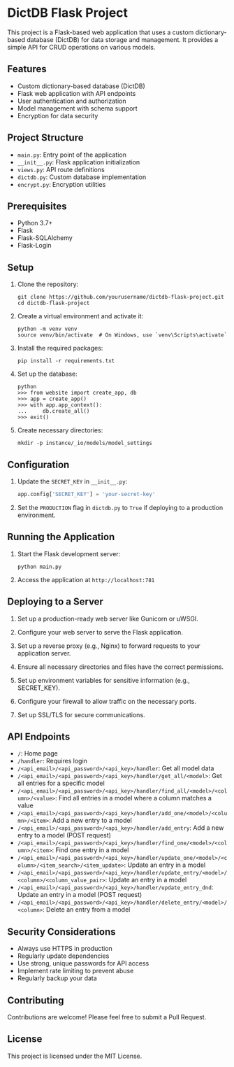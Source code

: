 # DictDB Flask Project

This project is a Flask-based web application that uses a custom dictionary-based database (DictDB) for data storage and management. It provides a simple API for CRUD operations on various models.

## Features

- Custom dictionary-based database (DictDB)
- Flask web application with API endpoints
- User authentication and authorization
- Model management with schema support
- Encryption for data security

## Project Structure

- `main.py`: Entry point of the application
- `__init__.py`: Flask application initialization
- `views.py`: API route definitions
- `dictdb.py`: Custom database implementation
- `encrypt.py`: Encryption utilities

## Prerequisites

- Python 3.7+
- Flask
- Flask-SQLAlchemy
- Flask-Login

## Setup

1. Clone the repository:
   ```
   git clone https://github.com/yourusername/dictdb-flask-project.git
   cd dictdb-flask-project
   ```

2. Create a virtual environment and activate it:
   ```
   python -m venv venv
   source venv/bin/activate  # On Windows, use `venv\Scripts\activate`
   ```

3. Install the required packages:
   ```
   pip install -r requirements.txt
   ```

4. Set up the database:
   ```
   python
   >>> from website import create_app, db
   >>> app = create_app()
   >>> with app.app_context():
   ...     db.create_all()
   >>> exit()
   ```

5. Create necessary directories:
   ```
   mkdir -p instance/_io/models/model_settings
   ```

## Configuration

1. Update the `SECRET_KEY` in `__init__.py`:
   ```python
   app.config['SECRET_KEY'] = 'your-secret-key'
   ```

2. Set the `PRODUCTION` flag in `dictdb.py` to `True` if deploying to a production environment.

## Running the Application

1. Start the Flask development server:
   ```
   python main.py
   ```

2. Access the application at `http://localhost:781`

## Deploying to a Server

1. Set up a production-ready web server like Gunicorn or uWSGI.

2. Configure your web server to serve the Flask application.

3. Set up a reverse proxy (e.g., Nginx) to forward requests to your application server.

4. Ensure all necessary directories and files have the correct permissions.

5. Set up environment variables for sensitive information (e.g., SECRET_KEY).

6. Configure your firewall to allow traffic on the necessary ports.

7. Set up SSL/TLS for secure communications.

## API Endpoints

- `/`: Home page
- `/handler`: Requires login
- `/<api_email>/<api_password>/<api_key>/handler`: Get all model data
- `/<api_email>/<api_password>/<api_key>/handler/get_all/<model>`: Get all entries for a specific model
- `/<api_email>/<api_password>/<api_key>/handler/find_all/<model>/<column>/<value>`: Find all entries in a model where a column matches a value
- `/<api_email>/<api_password>/<api_key>/handler/add_one/<model>/<column>/<item>`: Add a new entry to a model
- `/<api_email>/<api_password>/<api_key>/handler/add_entry`: Add a new entry to a model (POST request)
- `/<api_email>/<api_password>/<api_key>/handler/find_one/<model>/<column>/<item>`: Find one entry in a model
- `/<api_email>/<api_password>/<api_key>/handler/update_one/<model>/<column>/<item_search>/<item_update>`: Update an entry in a model
- `/<api_email>/<api_password>/<api_key>/handler/update_entry/<model>/<column>/<column_value_pair>`: Update an entry in a model
- `/<api_email>/<api_password>/<api_key>/handler/update_entry_dnd`: Update an entry in a model (POST request)
- `/<api_email>/<api_password>/<api_key>/handler/delete_entry/<model>/<column>`: Delete an entry from a model

## Security Considerations

- Always use HTTPS in production
- Regularly update dependencies
- Use strong, unique passwords for API access
- Implement rate limiting to prevent abuse
- Regularly backup your data

## Contributing

Contributions are welcome! Please feel free to submit a Pull Request.

## License

This project is licensed under the MIT License.
